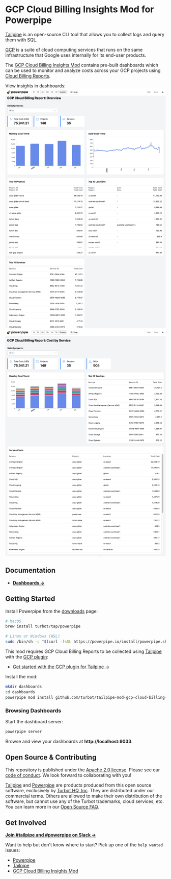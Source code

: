 # GCP Cloud Billing Insights Mod for Powerpipe

[Tailpipe](https://tailpipe.io) is an open-source CLI tool that allows you to collect logs and query them with SQL.

[GCP](https://cloud.google.com/) is a suite of cloud computing services that runs on the same infrastructure that Google uses internally for its end-user products.

The [GCP Cloud Billing Insights Mod](https://hub.powerpipe.io/mods/turbot/tailpipe-mod-gcp-cloud-billing-insights) contains pre-built dashboards which can be used to monitor and analyze costs across your GCP projects using [Cloud Billing Reports](https://cloud.google.com/billing/docs/reports).

View insights in dashboards:
![image](docs/images/gcp_cloud_billing_insights_overview_dashboard.png)
![image](docs/images/gcp_cloud_billing_insights_cost_by_service_dashboard.png)

## Documentation

- **[Dashboards →](https://hub.powerpipe.io/mods/turbot/tailpipe-mod-gcp-cloud-billing-insights/dashboards)**

## Getting Started

Install Powerpipe from the [downloads](https://powerpipe.io/downloads) page:

```sh
# MacOS
brew install turbot/tap/powerpipe
```

```sh
# Linux or Windows (WSL)
sudo /bin/sh -c "$(curl -fsSL https://powerpipe.io/install/powerpipe.sh)"
```

This mod requires GCP Cloud Billing Reports to be collected using [Tailpipe](https://tailpipe.io) with the [GCP plugin](https://hub.tailpipe.io/plugins/turbot/gcp):

- [Get started with the GCP plugin for Tailpipe →](https://hub.tailpipe.io/plugins/turbot/gcp#getting-started)

Install the mod:

```sh
mkdir dashboards
cd dashboards
powerpipe mod install github.com/turbot/tailpipe-mod-gcp-cloud-billing-insights
```

### Browsing Dashboards

Start the dashboard server:

```sh
powerpipe server
```

Browse and view your dashboards at **http://localhost:9033**.

## Open Source & Contributing

This repository is published under the [Apache 2.0 license](https://www.apache.org/licenses/LICENSE-2.0). Please see our [code of conduct](https://github.com/turbot/.github/blob/main/CODE_OF_CONDUCT.md). We look forward to collaborating with you!

[Tailpipe](https://tailpipe.io) and [Powerpipe](https://powerpipe.io) are products produced from this open source software, exclusively by [Turbot HQ, Inc](https://turbot.com). They are distributed under our commercial terms. Others are allowed to make their own distribution of the software, but cannot use any of the Turbot trademarks, cloud services, etc. You can learn more in our [Open Source FAQ](https://turbot.com/open-source).

## Get Involved

**[Join #tailpipe and #powerpipe on Slack →](https://turbot.com/community/join)**

Want to help but don't know where to start? Pick up one of the `help wanted` issues:

- [Powerpipe](https://github.com/turbot/powerpipe/labels/help%20wanted)
- [Tailpipe](https://github.com/turbot/tailpipe/labels/help%20wanted)
- [GCP Cloud Billing Insights Mod](https://github.com/turbot/tailpipe-mod-gcp-cloud-billing-insights/labels/help%20wanted)
